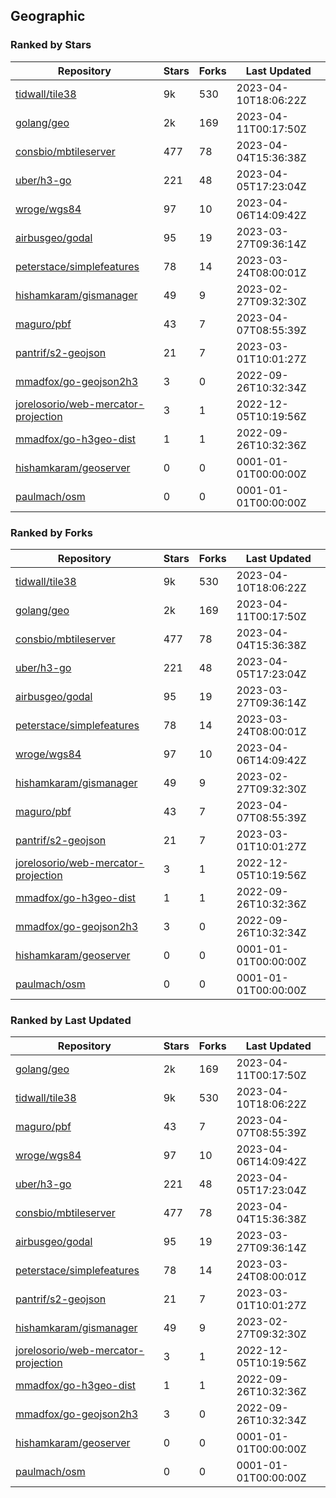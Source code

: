 ## Geographic

### Ranked by Stars

| Repository | Stars | Forks | Last Updated |
|------------|-------|-------|--------------|
| [tidwall/tile38](https://github.com/tidwall/tile38) | 9k | 530 | 2023-04-10T18:06:22Z |
| [golang/geo](https://github.com/golang/geo) | 2k | 169 | 2023-04-11T00:17:50Z |
| [consbio/mbtileserver](https://github.com/consbio/mbtileserver) | 477 | 78 | 2023-04-04T15:36:38Z |
| [uber/h3-go](https://github.com/uber/h3-go) | 221 | 48 | 2023-04-05T17:23:04Z |
| [wroge/wgs84](https://github.com/wroge/wgs84) | 97 | 10 | 2023-04-06T14:09:42Z |
| [airbusgeo/godal](https://github.com/airbusgeo/godal) | 95 | 19 | 2023-03-27T09:36:14Z |
| [peterstace/simplefeatures](https://github.com/peterstace/simplefeatures) | 78 | 14 | 2023-03-24T08:00:01Z |
| [hishamkaram/gismanager](https://github.com/hishamkaram/gismanager) | 49 | 9 | 2023-02-27T09:32:30Z |
| [maguro/pbf](https://github.com/maguro/pbf) | 43 | 7 | 2023-04-07T08:55:39Z |
| [pantrif/s2-geojson](https://github.com/pantrif/s2-geojson) | 21 | 7 | 2023-03-01T10:01:27Z |
| [mmadfox/go-geojson2h3](https://github.com/mmadfox/go-geojson2h3) | 3 | 0 | 2022-09-26T10:32:34Z |
| [jorelosorio/web-mercator-projection](https://github.com/jorelosorio/web-mercator-projection) | 3 | 1 | 2022-12-05T10:19:56Z |
| [mmadfox/go-h3geo-dist](https://github.com/mmadfox/go-h3geo-dist) | 1 | 1 | 2022-09-26T10:32:36Z |
| [hishamkaram/geoserver](https://github.com/hishamkaram/geoserver) | 0 | 0 | 0001-01-01T00:00:00Z |
| [paulmach/osm](https://github.com/paulmach/osm) | 0 | 0 | 0001-01-01T00:00:00Z |

### Ranked by Forks

| Repository | Stars | Forks | Last Updated |
|------------|-------|-------|--------------|
| [tidwall/tile38](https://github.com/tidwall/tile38) | 9k | 530 | 2023-04-10T18:06:22Z |
| [golang/geo](https://github.com/golang/geo) | 2k | 169 | 2023-04-11T00:17:50Z |
| [consbio/mbtileserver](https://github.com/consbio/mbtileserver) | 477 | 78 | 2023-04-04T15:36:38Z |
| [uber/h3-go](https://github.com/uber/h3-go) | 221 | 48 | 2023-04-05T17:23:04Z |
| [airbusgeo/godal](https://github.com/airbusgeo/godal) | 95 | 19 | 2023-03-27T09:36:14Z |
| [peterstace/simplefeatures](https://github.com/peterstace/simplefeatures) | 78 | 14 | 2023-03-24T08:00:01Z |
| [wroge/wgs84](https://github.com/wroge/wgs84) | 97 | 10 | 2023-04-06T14:09:42Z |
| [hishamkaram/gismanager](https://github.com/hishamkaram/gismanager) | 49 | 9 | 2023-02-27T09:32:30Z |
| [maguro/pbf](https://github.com/maguro/pbf) | 43 | 7 | 2023-04-07T08:55:39Z |
| [pantrif/s2-geojson](https://github.com/pantrif/s2-geojson) | 21 | 7 | 2023-03-01T10:01:27Z |
| [jorelosorio/web-mercator-projection](https://github.com/jorelosorio/web-mercator-projection) | 3 | 1 | 2022-12-05T10:19:56Z |
| [mmadfox/go-h3geo-dist](https://github.com/mmadfox/go-h3geo-dist) | 1 | 1 | 2022-09-26T10:32:36Z |
| [mmadfox/go-geojson2h3](https://github.com/mmadfox/go-geojson2h3) | 3 | 0 | 2022-09-26T10:32:34Z |
| [hishamkaram/geoserver](https://github.com/hishamkaram/geoserver) | 0 | 0 | 0001-01-01T00:00:00Z |
| [paulmach/osm](https://github.com/paulmach/osm) | 0 | 0 | 0001-01-01T00:00:00Z |

### Ranked by Last Updated

| Repository | Stars | Forks | Last Updated |
|------------|-------|-------|--------------|
| [golang/geo](https://github.com/golang/geo) | 2k | 169 | 2023-04-11T00:17:50Z |
| [tidwall/tile38](https://github.com/tidwall/tile38) | 9k | 530 | 2023-04-10T18:06:22Z |
| [maguro/pbf](https://github.com/maguro/pbf) | 43 | 7 | 2023-04-07T08:55:39Z |
| [wroge/wgs84](https://github.com/wroge/wgs84) | 97 | 10 | 2023-04-06T14:09:42Z |
| [uber/h3-go](https://github.com/uber/h3-go) | 221 | 48 | 2023-04-05T17:23:04Z |
| [consbio/mbtileserver](https://github.com/consbio/mbtileserver) | 477 | 78 | 2023-04-04T15:36:38Z |
| [airbusgeo/godal](https://github.com/airbusgeo/godal) | 95 | 19 | 2023-03-27T09:36:14Z |
| [peterstace/simplefeatures](https://github.com/peterstace/simplefeatures) | 78 | 14 | 2023-03-24T08:00:01Z |
| [pantrif/s2-geojson](https://github.com/pantrif/s2-geojson) | 21 | 7 | 2023-03-01T10:01:27Z |
| [hishamkaram/gismanager](https://github.com/hishamkaram/gismanager) | 49 | 9 | 2023-02-27T09:32:30Z |
| [jorelosorio/web-mercator-projection](https://github.com/jorelosorio/web-mercator-projection) | 3 | 1 | 2022-12-05T10:19:56Z |
| [mmadfox/go-h3geo-dist](https://github.com/mmadfox/go-h3geo-dist) | 1 | 1 | 2022-09-26T10:32:36Z |
| [mmadfox/go-geojson2h3](https://github.com/mmadfox/go-geojson2h3) | 3 | 0 | 2022-09-26T10:32:34Z |
| [hishamkaram/geoserver](https://github.com/hishamkaram/geoserver) | 0 | 0 | 0001-01-01T00:00:00Z |
| [paulmach/osm](https://github.com/paulmach/osm) | 0 | 0 | 0001-01-01T00:00:00Z |


